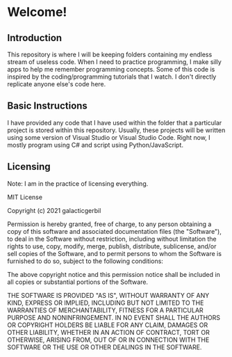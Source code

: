 # Welcome!
## Introduction
This repository is where I will be keeping folders containing my endless stream of useless code. When I need to practice programming, I make silly apps to help me remember programming concepts. Some of this code is inspired by the coding/programming tutorials that I watch. I don't directly replicate anyone else's code here.

## Basic Instructions
I have provided any code that I have used within the folder that a particular project is stored within this repository. Usually, these projects will be written using some version of Visual Studio or Visual Studio Code. Right now, I mostly program using C# and script using Python/JavaScript.

## Licensing
Note: I am in the practice of licensing everything.

MIT License

Copyright (c) 2021 galacticgerbil

Permission is hereby granted, free of charge, to any person obtaining a copy
of this software and associated documentation files (the "Software"), to deal
in the Software without restriction, including without limitation the rights
to use, copy, modify, merge, publish, distribute, sublicense, and/or sell
copies of the Software, and to permit persons to whom the Software is
furnished to do so, subject to the following conditions:

The above copyright notice and this permission notice shall be included in all
copies or substantial portions of the Software.

THE SOFTWARE IS PROVIDED "AS IS", WITHOUT WARRANTY OF ANY KIND, EXPRESS OR
IMPLIED, INCLUDING BUT NOT LIMITED TO THE WARRANTIES OF MERCHANTABILITY,
FITNESS FOR A PARTICULAR PURPOSE AND NONINFRINGEMENT. IN NO EVENT SHALL THE
AUTHORS OR COPYRIGHT HOLDERS BE LIABLE FOR ANY CLAIM, DAMAGES OR OTHER
LIABILITY, WHETHER IN AN ACTION OF CONTRACT, TORT OR OTHERWISE, ARISING FROM,
OUT OF OR IN CONNECTION WITH THE SOFTWARE OR THE USE OR OTHER DEALINGS IN THE
SOFTWARE.
